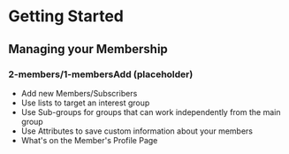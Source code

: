 # Getting Started

## Managing your Membership

### 2-members/1-membersAdd (placeholder)
 
* Add new Members/Subscribers
* Use lists to target an interest group
* Use Sub-groups for groups that can work independently from the main group
* Use Attributes to save custom information about your members
* What's on the Member's Profile Page
